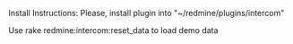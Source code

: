 Install Instructions: 
Please, install plugin into "~/redmine/plugins/intercom"

Use rake redmine:intercom:reset_data to load demo data
